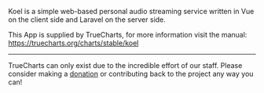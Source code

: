 Koel is a simple web-based personal audio streaming service written in Vue on the client side and Laravel on the server side.

This App is supplied by TrueCharts, for more information visit the manual: https://truecharts.org/charts/stable/koel

---

TrueCharts can only exist due to the incredible effort of our staff.
Please consider making a [donation](https://truecharts.org/docs/about/sponsor) or contributing back to the project any way you can!
